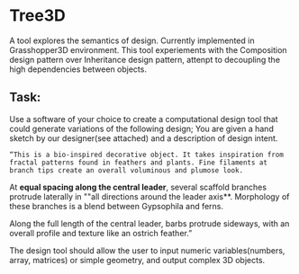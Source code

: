 # Tree3D
A tool explores the semantics of design. Currently implemented in Grasshopper3D environment.
This tool experiements with the Composition design pattern over Inheritance design pattern, attenpt to decoupling the high dependencies between objects.

## Task:
Use a software of your choice to create a computational design tool that could generate variations of the following design; You are given a hand sketch by our designer(see attached) and a description of design intent.


	“This is a bio-inspired decorative object. It takes inspiration from fractal patterns found in feathers and plants. Fine filaments at branch tips create an overall voluminous and plumose look. 

At **equal spacing along the central leader**, several scaffold branches protrude laterally in ""all directions around the leader axis**. Morphology of these branches is a blend between Gypsophila and ferns. 

Along the full length of the central leader, barbs protrude sideways, with an overall profile and texture like an ostrich feather.”


The design tool should allow the user to input numeric variables(numbers, array, matrices) or simple geometry, and output complex 3D objects.


